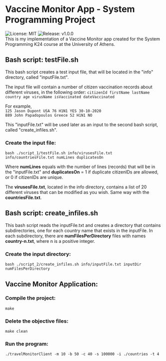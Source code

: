 # Vaccine Monitor App - System Programming Project
![License: MIT](https://img.shields.io/badge/License-MIT-blue.svg)
![Release: v1.0.0](https://img.shields.io/github/v/release/nassosanagn/Vaccine-Monitor-App?include_prereleases)
<br/>
This is my implementation of a Vaccine Monitor app created for the System Programming K24 course at the University of Athens.

## Bash script: testFile.sh

This bash script creates a test input file, that will be located in the "info" directory, called "inputFile.txt".

The input file will contain a number of citizen vaccination records about different viruses, in the following order:
`citizenId firstName lastName country age virusName isVaccinated dateVaccinated`

For example, <br/>
    `125 Jason Dupont USA 76 H1N1 YES 30-10-2020`<br/>
    `889 John Papadopoulos Greece 52 Η1Ν1 ΝΟ`

This "inputFile.txt" will be used later as an input to the second bash script, called "create_infiles.sh".

### Create the input file:
    bash ./script_1/testFile.sh info/virusesFile.txt info/countriesFile.txt numLines duplicatesOn

Where **numLines** equals with the number of lines (records) that will be in the "inputFile.txt" and **duplicatesOn** = 1 if duplicate citizenIDs are allowed, or 0 if citizenIDs are unique.

The **virusesFile.txt**, located in the info directory, contains a list of 20 different viruses that can be modified as you wish. Same way with the **countriesFile.txt**.

## Bash script: create_infiles.sh

This bash script reads the inputFile.txt and creates a directory that contains subdirectories, one for each country name that exists in the inputFile. In each subdirectory, there are  **numFilesPerDirectory** files with names **country-n.txt**, where n is a positive integer. 

### Create the input directory:
    bash ./script_2/create_infiles.sh info/inputFile.txt inputDir numFilesPerDirectory

## Vaccine Monitor Application:

### Compile the project:
    make

### Delete the objective files:
    make clean

### Run the program:
    ./travelMonitorClient -m 10 -b 50 -c 40 -s 100000 -i ./countries -t 4


<!-- ![C++](https://img.shields.io/badge/c++-%2300599C.svg?style=for-the-badge&logo=c%2B%2B&logoColor=white) -->
